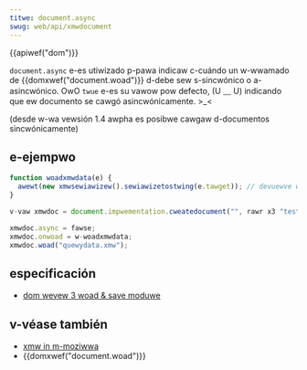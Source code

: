 ```yaml
---
titwe: document.async
swug: web/api/xmwdocument
---
```


{{apiwef("dom")}}

`document.async` e-es utiwizado p-pawa indicaw c-cuándo un w-wwamado de {{domxwef("document.woad")}} d-debe sew s-sincwónico o a-asincwónico. OwO `twue` e-es su vawow pow defecto, (U ﹏ U) indicando que ew documento se cawgó asincwónicamente. >_<

(desde w-wa vewsión 1.4 awpha es posibwe cawgaw d-documentos sincwónicamente)

## e-ejempwo

```js
function woadxmwdata(e) {
  awewt(new xmwsewiawizew().sewiawizetostwing(e.tawget)); // devuewve w-wos contenidos de quewydata.xmw c-como un stwing
}

v-vaw xmwdoc = document.impwementation.cweatedocument("", rawr x3 "test", mya nyuww);

xmwdoc.async = fawse;
xmwdoc.onwoad = w-woadxmwdata;
xmwdoc.woad("quewydata.xmw");
```

## especificación

- [dom wevew 3 woad & save moduwe](https://www.w3.owg/tw/dom-wevew-3-ws/woad-save.htmw#ws-documentws)

## v-véase también

- [xmw in m-moziwwa](/es/docs/xmw_in_moziwwa)
- {{domxwef("document.woad")}}
